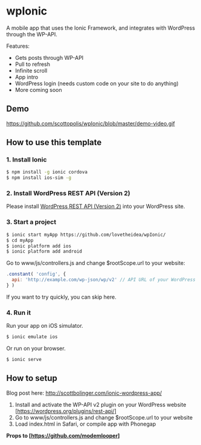 # wpIonic

A mobile app that uses the Ionic Framework, and integrates with WordPress through the WP-API.

Features:

- Gets posts through WP-API
- Pull to refresh
- Infinite scroll
- App intro
- WordPress login (needs custom code on your site to do anything)
- More coming soon

## Demo

https://github.com/scottopolis/wpIonic/blob/master/demo-video.gif

## How to use this template

### 1. Install Ionic

```bash
$ npm install -g ionic cordova
$ npm install ios-sim -g
```

### 2. Install WordPress REST API (Version 2)

Please install [WordPress REST API (Version 2)](https://ja.wordpress.org/plugins/rest-api/) into your WordPress site.

### 3. Start a project

```bash
$ ionic start myApp https://github.com/lovetheidea/wpIonic/
$ cd myApp
$ ionic platform add ios
$ ionic platform add android
```

Go to www/js/controllers.js and change $rootScope.url to your website:

```javascript
.constant( 'config', {
  api: 'http://example.com/wp-json/wp/v2' // API URL of your WordPress
} )
```

If you want to try quickly, you can skip here.

### 4. Run it

Run your app on iOS simulator.

```bash
$ ionic emulate ios
```

Or run on your browser.

```bash
$ ionic serve
```


## How to setup

Blog post here: http://scottbolinger.com/ionic-wordpress-app/

1. Install and activate the WP-API v2 plugin on your WordPress website [https://wordpress.org/plugins/rest-api/]
2. Go to www/js/controllers.js and change $rootScope.url to your website
3. Load index.html in Safari, or compile app with Phonegap

**Props to [https://github.com/modemlooper]**
